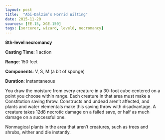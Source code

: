 ```yaml
---
layout: post
title:  "Abi-Dalzim’s Horrid Wilting"
date: 2015-11-20
sources: [EE.15, XGE.150]
tags: [sorcerer, wizard, level8, necromancy]
---
```


**8th-level necromancy**

**Casting Time**: 1 action

**Range**: 150 feet

**Components**: V, S, M (a bit of sponge)

**Duration**: Instantaneous

You draw the moisture from every creature in a 30-foot cube centered on a point you choose within range. Each creature in that area must make a Constitution saving throw. Constructs and undead aren’t affected, and plants and water elementals make this saving throw with disadvantage. A creature takes 12d8 necrotic damage on a failed save, or half as much damage on a successful one.

Nonmagical plants in the area that aren’t creatures, such as trees and shrubs, wither and die instantly.
